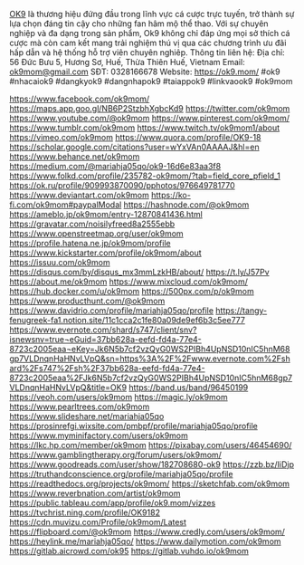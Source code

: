 <a href="https://ok9.mom/">OK9</a> là thương hiệu đứng đầu trong lĩnh vực cá cược trực tuyến, trở thành sự lựa chọn đáng tin cậy cho những fan hâm mộ thể thao. Với sự chuyên nghiệp và đa dạng trong sản phẩm, Ok9 không chỉ đáp ứng mọi sở thích cá cược mà còn cam kết mang trải nghiệm thú vị qua các chương trình ưu đãi hấp dẫn và hệ thống hỗ trợ viên chuyên nghiêp.
Thông tin liên hệ:
Địa chỉ: 56 Đức Bưu 5, Hương Sơ, Huế, Thừa Thiên Huế, Vietnam
Email: ok9mom@gmail.com
SĐT: 0328166678
Website: <a href="https://ok9.mom/">https://ok9.mom/</a>
#ok9 #nhacaiok9 #dangkyok9 #dangnhapok9 #taiappok9 #linkvaook9 #ok9mom


<a href="https://www.facebook.com/ok9mom/">https://www.facebook.com/ok9mom/</a>
<a href="https://maps.app.goo.gl/NB6P2StzbhXgbcKd9">https://maps.app.goo.gl/NB6P2StzbhXgbcKd9</a>
<a href="https://twitter.com/ok9mom">https://twitter.com/ok9mom</a>
<a href="https://www.youtube.com/@ok9mom">https://www.youtube.com/@ok9mom</a>
<a href="https://www.pinterest.com/ok9mom/">https://www.pinterest.com/ok9mom/</a>
<a href="https://www.tumblr.com/ok9mom">https://www.tumblr.com/ok9mom</a>
<a href="https://www.twitch.tv/ok9mom1/about">https://www.twitch.tv/ok9mom1/about</a>
<a href="https://vimeo.com/ok9mom">https://vimeo.com/ok9mom</a>
<a href="https://www.quora.com/profile/OK9-18">https://www.quora.com/profile/OK9-18</a>
<a href="https://scholar.google.com/citations?user=wYxVAn0AAAAJ&hl=en">https://scholar.google.com/citations?user=wYxVAn0AAAAJ&hl=en</a>
<a href="https://www.behance.net/ok9mom">https://www.behance.net/ok9mom</a>
<a href="https://medium.com/@mariahja05qo/ok9-16d6e83aa3f8">https://medium.com/@mariahja05qo/ok9-16d6e83aa3f8</a>
<a href="https://www.folkd.com/profile/235782-ok9mom/?tab=field_core_pfield_1">https://www.folkd.com/profile/235782-ok9mom/?tab=field_core_pfield_1</a>
<a href="https://ok.ru/profile/909993870090/pphotos/976649781770">https://ok.ru/profile/909993870090/pphotos/976649781770</a>
<a href="https://www.deviantart.com/ok9mom">https://www.deviantart.com/ok9mom</a>
<a href="https://ko-fi.com/ok9mom#paypalModal">https://ko-fi.com/ok9mom#paypalModal</a>
<a href="https://hashnode.com/@ok9mom">https://hashnode.com/@ok9mom</a>
<a href="https://ameblo.jp/ok9mom/entry-12870841436.html">https://ameblo.jp/ok9mom/entry-12870841436.html</a>
<a href="https://gravatar.com/noisilyfreed8a2555ebb">https://gravatar.com/noisilyfreed8a2555ebb</a>
<a href="https://www.openstreetmap.org/user/ok9mom">https://www.openstreetmap.org/user/ok9mom</a>
<a href="https://profile.hatena.ne.jp/ok9mom/profile">https://profile.hatena.ne.jp/ok9mom/profile</a>
<a href="https://www.kickstarter.com/profile/ok9mom/about">https://www.kickstarter.com/profile/ok9mom/about</a>
<a href="https://issuu.com/ok9mom">https://issuu.com/ok9mom</a>
<a href="https://disqus.com/by/disqus_mx3mmLzkHB/about/">https://disqus.com/by/disqus_mx3mmLzkHB/about/</a>
<a href="https://t.ly/J57Pv">https://t.ly/J57Pv</a>
<a href="https://about.me/ok9mom">https://about.me/ok9mom</a>
<a href="https://www.mixcloud.com/ok9mom/">https://www.mixcloud.com/ok9mom/</a>
<a href="https://hub.docker.com/u/ok9mom">https://hub.docker.com/u/ok9mom</a>
<a href="https://500px.com/p/ok9mom">https://500px.com/p/ok9mom</a>
<a href="https://www.producthunt.com/@ok9mom">https://www.producthunt.com/@ok9mom</a>
<a href="https://www.davidrio.com/profile/mariahja05qo/profile">https://www.davidrio.com/profile/mariahja05qo/profile</a>
<a href="https://tangy-fenugreek-fa1.notion.site/11c1cca2c1fe80a09de9ef6b3c5ee777">https://tangy-fenugreek-fa1.notion.site/11c1cca2c1fe80a09de9ef6b3c5ee777</a>
<a href="https://www.evernote.com/shard/s747/client/snv?isnewsnv=true¬eGuid=37bb628a-eefd-fd4a-77e4-8723c2005eaa¬eKey=Jk6N5b7cf2vzQyG0WS2PIBh4UpNSD10nIC5hnM68gp7VLDnqnHaHNvLVpQ&sn=https%3A%2F%2Fwww.evernote.com%2Fshard%2Fs747%2Fsh%2F37bb628a-eefd-fd4a-77e4-8723c2005eaa%2FJk6N5b7cf2vzQyG0WS2PIBh4UpNSD10nIC5hnM68gp7VLDnqnHaHNvLVpQ&title=OK9">https://www.evernote.com/shard/s747/client/snv?isnewsnv=true¬eGuid=37bb628a-eefd-fd4a-77e4-8723c2005eaa¬eKey=Jk6N5b7cf2vzQyG0WS2PIBh4UpNSD10nIC5hnM68gp7VLDnqnHaHNvLVpQ&sn=https%3A%2F%2Fwww.evernote.com%2Fshard%2Fs747%2Fsh%2F37bb628a-eefd-fd4a-77e4-8723c2005eaa%2FJk6N5b7cf2vzQyG0WS2PIBh4UpNSD10nIC5hnM68gp7VLDnqnHaHNvLVpQ&title=OK9</a>
<a href="https://band.us/band/96450199">https://band.us/band/96450199</a>
<a href="https://veoh.com/users/ok9mom">https://veoh.com/users/ok9mom</a>
<a href="https://magic.ly/ok9mom">https://magic.ly/ok9mom</a>
<a href="https://www.pearltrees.com/ok9mom">https://www.pearltrees.com/ok9mom</a>
<a href="https://www.slideshare.net/mariahja05qo">https://www.slideshare.net/mariahja05qo</a>
<a href="https://prosinrefgi.wixsite.com/pmbpf/profile/mariahja05qo/profile">https://prosinrefgi.wixsite.com/pmbpf/profile/mariahja05qo/profile</a>
<a href="https://www.myminifactory.com/users/ok9mom">https://www.myminifactory.com/users/ok9mom</a>
<a href="https://lkc.hp.com/member/ok9mom">https://lkc.hp.com/member/ok9mom</a>
<a href="https://pixabay.com/users/46454690/">https://pixabay.com/users/46454690/</a>
<a href="https://www.gamblingtherapy.org/forum/users/ok9mom/">https://www.gamblingtherapy.org/forum/users/ok9mom/</a>
<a href="https://www.goodreads.com/user/show/182708680-ok9">https://www.goodreads.com/user/show/182708680-ok9</a>
<a href="https://zzb.bz/IiDjp">https://zzb.bz/IiDjp</a>
<a href="https://truthandconscience.org/profile/mariahja05qo/profile">https://truthandconscience.org/profile/mariahja05qo/profile</a>
<a href="https://readthedocs.org/projects/ok9mom/">https://readthedocs.org/projects/ok9mom/</a>
<a href="https://sketchfab.com/ok9mom">https://sketchfab.com/ok9mom</a>
<a href="https://www.reverbnation.com/artist/ok9mom">https://www.reverbnation.com/artist/ok9mom</a>
<a href="https://public.tableau.com/app/profile/ok9.mom/vizzes">https://public.tableau.com/app/profile/ok9.mom/vizzes</a>
<a href="https://tvchrist.ning.com/profile/OK9182">https://tvchrist.ning.com/profile/OK9182</a>
<a href="https://cdn.muvizu.com/Profile/ok9mom/Latest">https://cdn.muvizu.com/Profile/ok9mom/Latest</a>
<a href="https://flipboard.com/@ok9mom">https://flipboard.com/@ok9mom</a>
<a href="https://www.credly.com/users/ok9mom/">https://www.credly.com/users/ok9mom/</a>
<a href="https://heylink.me/mariahja05qo/">https://heylink.me/mariahja05qo/</a>
<a href="https://www.dailymotion.com/ok9mom">https://www.dailymotion.com/ok9mom</a>
<a href="https://gitlab.aicrowd.com/ok95">https://gitlab.aicrowd.com/ok95</a>
<a href="https://gitlab.vuhdo.io/ok9mom">https://gitlab.vuhdo.io/ok9mom</a>


